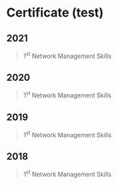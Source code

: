 # Certificate (test)

## 2021

> 1<sup>st</sup> Network Management Skills

## 2020

> 1<sup>st</sup> Network Management Skills

## 2019

> 1<sup>st</sup> Network Management Skills

## 2018

> 1<sup>st</sup> Network Management Skills
